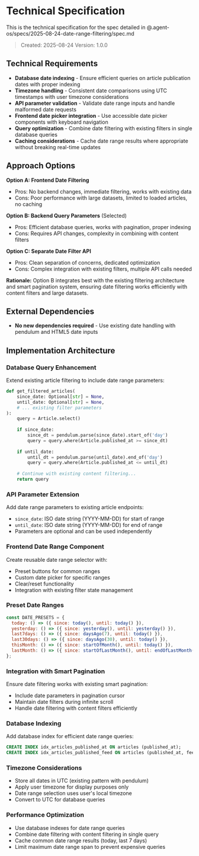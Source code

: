 # Technical Specification

This is the technical specification for the spec detailed in @.agent-os/specs/2025-08-24-date-range-filtering/spec.md

> Created: 2025-08-24
> Version: 1.0.0

## Technical Requirements

- **Database date indexing** - Ensure efficient queries on article publication dates with proper indexing
- **Timezone handling** - Consistent date comparisons using UTC timestamps with user timezone considerations
- **API parameter validation** - Validate date range inputs and handle malformed date requests
- **Frontend date picker integration** - Use accessible date picker components with keyboard navigation
- **Query optimization** - Combine date filtering with existing filters in single database queries
- **Caching considerations** - Cache date range results where appropriate without breaking real-time updates

## Approach Options

**Option A: Frontend Date Filtering**
- Pros: No backend changes, immediate filtering, works with existing data
- Cons: Poor performance with large datasets, limited to loaded articles, no caching

**Option B: Backend Query Parameters** (Selected)
- Pros: Efficient database queries, works with pagination, proper indexing
- Cons: Requires API changes, complexity in combining with content filters

**Option C: Separate Date Filter API**
- Pros: Clean separation of concerns, dedicated optimization
- Cons: Complex integration with existing filters, multiple API calls needed

**Rationale:** Option B integrates best with the existing filtering architecture and smart pagination system, ensuring date filtering works efficiently with content filters and large datasets.

## External Dependencies

- **No new dependencies required** - Use existing date handling with pendulum and HTML5 date inputs

## Implementation Architecture

### Database Query Enhancement
Extend existing article filtering to include date range parameters:

```python
def get_filtered_articles(
    since_date: Optional[str] = None,
    until_date: Optional[str] = None,
    # ... existing filter parameters
):
    query = Article.select()
    
    if since_date:
        since_dt = pendulum.parse(since_date).start_of('day')
        query = query.where(Article.published_at >= since_dt)
    
    if until_date:
        until_dt = pendulum.parse(until_date).end_of('day')
        query = query.where(Article.published_at <= until_dt)
    
    # Continue with existing content filtering...
    return query
```

### API Parameter Extension
Add date range parameters to existing article endpoints:
- `since_date`: ISO date string (YYYY-MM-DD) for start of range
- `until_date`: ISO date string (YYYY-MM-DD) for end of range
- Parameters are optional and can be used independently

### Frontend Date Range Component
Create reusable date range selector with:
- Preset buttons for common ranges
- Custom date picker for specific ranges  
- Clear/reset functionality
- Integration with existing filter state management

### Preset Date Ranges
```javascript
const DATE_PRESETS = {
  today: () => ({ since: today(), until: today() }),
  yesterday: () => ({ since: yesterday(), until: yesterday() }),
  last7days: () => ({ since: daysAgo(7), until: today() }),
  last30days: () => ({ since: daysAgo(30), until: today() }),
  thisMonth: () => ({ since: startOfMonth(), until: today() }),
  lastMonth: () => ({ since: startOfLastMonth(), until: endOfLastMonth() })
};
```

### Integration with Smart Pagination
Ensure date filtering works with existing smart pagination:
- Include date parameters in pagination cursor
- Maintain date filters during infinite scroll
- Handle date filtering with content filters efficiently

### Database Indexing
Add database index for efficient date range queries:
```sql
CREATE INDEX idx_articles_published_at ON articles (published_at);
CREATE INDEX idx_articles_published_feed ON articles (published_at, feed_id);
```

### Timezone Considerations
- Store all dates in UTC (existing pattern with pendulum)
- Apply user timezone for display purposes only
- Date range selection uses user's local timezone
- Convert to UTC for database queries

### Performance Optimization
- Use database indexes for date range queries
- Combine date filtering with content filtering in single query
- Cache common date range results (today, last 7 days)
- Limit maximum date range span to prevent expensive queries